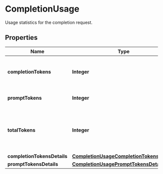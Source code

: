 

# CompletionUsage

Usage statistics for the completion request.

## Properties

| Name | Type | Description | Notes |
|------------ | ------------- | ------------- | -------------|
|**completionTokens** | **Integer** | Number of tokens in the generated completion. |  |
|**promptTokens** | **Integer** | Number of tokens in the prompt. |  |
|**totalTokens** | **Integer** | Total number of tokens used in the request (prompt + completion). |  |
|**completionTokensDetails** | [**CompletionUsageCompletionTokensDetails**](CompletionUsageCompletionTokensDetails.md) |  |  [optional] |
|**promptTokensDetails** | [**CompletionUsagePromptTokensDetails**](CompletionUsagePromptTokensDetails.md) |  |  [optional] |



